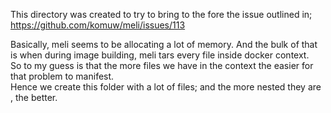 This directory was created to try to bring to the fore the issue outlined in; https://github.com/komuw/meli/issues/113  


Basically, meli seems to be allocating a lot of memory. And the bulk of that is when during image building, meli 
tars every file inside docker context.   
So to my guess is that the more files we have in the context the easier for that problem to manifest.  
Hence we create this folder with a lot of files; and the more nested they are , the better. 
